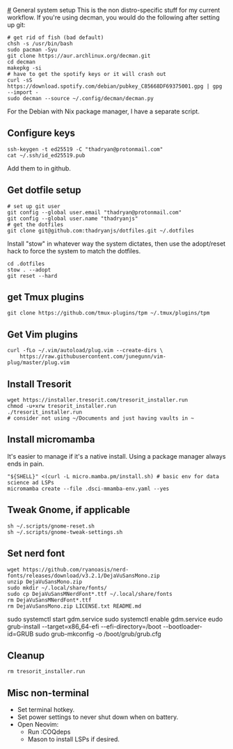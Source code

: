 [#](#) General system setup
This is the non distro-specific stuff for my current workflow. If you're using decman, you would do the following after setting up git:

```
# get rid of fish (bad default)
chsh -s /usr/bin/bash
sudo pacman -Syu
git clone https://aur.archlinux.org/decman.git
cd decman
makepkg -si
# have to get the spotify keys or it will crash out
curl -sS https://download.spotify.com/debian/pubkey_C85668DF69375001.gpg | gpg --import -
sudo decman --source ~/.config/decman/decman.py
```

For the Debian with Nix package manager, I have a separate script.

## Configure keys
```
ssh-keygen -t ed25519 -C "thadryan@protonmail.com"
cat ~/.ssh/id_ed25519.pub
```

Add them to in github.

## Get dotfile setup
```
# set up git user
git config --global user.email "thadryan@protonmail.com"
git config --global user.name "thadryanjs"
# get the dotfiles
git clone git@github.com:thadryanjs/dotfiles.git ~/.dotfiles
```
Install "stow" in whatever way the system dictates, then use the adopt/reset hack to force the system to match the dotfiles.
```
cd .dotfiles
stow . --adopt
git reset --hard
```

## get Tmux plugins
```
git clone https://github.com/tmux-plugins/tpm ~/.tmux/plugins/tpm
```

## Get Vim plugins
```
curl -fLo ~/.vim/autoload/plug.vim --create-dirs \
    https://raw.githubusercontent.com/junegunn/vim-plug/master/plug.vim
```

## Install Tresorit
```
wget https://installer.tresorit.com/tresorit_installer.run
chmod -u+xrw tresorit_installer.run
./tresorit_installer.run
# consider not using ~/Documents and just having vaults in ~
```

## Install micromamba
It's easier to manage if it's a native install. Using a package manager always ends in pain.
```
"${SHELL}" <(curl -L micro.mamba.pm/install.sh) # basic env for data science ad LSPs
micromamba create --file .dsci-mmamba-env.yaml --yes
```

## Tweak Gnome, if applicable
```
sh ~/.scripts/gnome-reset.sh
sh ~/.scripts/gnome-tweak-settings.sh
```

## Set nerd font
```
wget https://github.com/ryanoasis/nerd-fonts/releases/download/v3.2.1/DejaVuSansMono.zip
unzip DejaVuSansMono.zip
sudo mkdir ~/.local/share/fonts/
sudo cp DejaVuSansMNerdFont*.ttf ~/.local/share/fonts
rm DejaVuSansMNerdFont*.ttf
rm DejaVuSansMono.zip LICENSE.txt README.md
```

sudo systemctl start gdm.service
sudo systemctl enable gdm.service
eudo grub-install --target=x86_64-efi --efi-directory=/boot --bootloader-id=GRUB
sudo grub-mkconfig -o /boot/grub/grub.cfg

## Cleanup
```
rm tresorit_installer.run
```

## Misc non-terminal
- Set terminal hotkey.
- Set power settings to never shut down when on battery.
- Open Neovim:
    - Run :COQdeps
    - Mason to install LSPs if desired.
